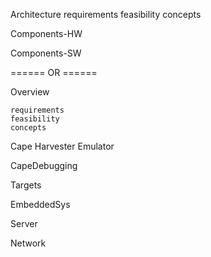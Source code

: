 

Architecture
    requirements
    feasibility
    concepts

Components-HW

Components-SW


====== OR ======

Overview

    requirements
    feasibility
    concepts

Cape
    Harvester
    Emulator

CapeDebugging

Targets

EmbeddedSys

Server

Network
